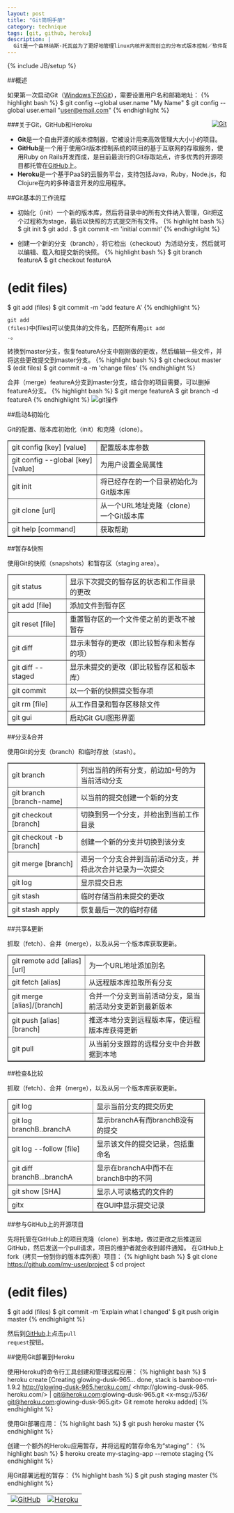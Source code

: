 ```yaml
---
layout: post
title: "Git简明手册"
category: technique
tags: [git, github, heroku]
description: |
  Git是一个由林纳斯·托瓦兹为了更好地管理linux内核开发而创立的分布式版本控制／软件配置管理软件。如今已经超越CVS、SVN称为主流的版本控制器。许多著名的开源项目都用Git管理。
---
```

{% include JB/setup %}

##概述

如果第一次启动Git（[Windows下的Git](http://msysgit.github.com/)），需要设置用户名和邮箱地址：
{% highlight bash %}
$ git config --global user.name "My Name"
$ git config --global user.email "user@email.com"
{% endhighlight %}

<span style="float:right"><a href="http://git-scm.org"><img src="/res/images/git.png" alt="Git" /></a></span>
###关于Git，GitHub和Heroku

- **Git**是一个自由开源的版本控制器，它被设计用来高效管理大大小小的项目。
- **GitHub**是一个用于使用Git版本控制系统的项目的基于互联网的存取服务，使用Ruby on Rails开发而成，是目前最流行的Git存取站点，许多优秀的开源项目都托管在[GitHub](https://github.com/)上。
- **Heroku**是一个基于PaaS的云服务平台，支持包括Java，Ruby，Node.js，和Clojure在内的多种语言开发的应用程序。

##Git基本的工作流程

- 初始化（init）一个新的版本库，然后将目录中的所有文件纳入管理，Git把这个过程称为stage，最后以快照的方式提交所有文件。
{% highlight bash %}
$ git init
$ git add .
$ git commit -m 'initial commit'
{% endhighlight %}

- 创建一个新的分支（branch），将它检出（checkout）为活动分支，然后就可以编辑、载入和提交新的快照。
{% highlight bash %}
$ git branch featureA
$ git checkout featureA
# (edit files)
$ git add (files)
$ git commit -m 'add feature A'
{% endhighlight %}

<code>git add (files)</code>中\(files\)可以使具体的文件名，匹配所有用<code>git add .</code>。

转换到master分支，恢复featureA分支中刚刚做的更改，然后编辑一些文件，并将这些更改提交到master分支。
{% highlight bash %}
$ git checkout master
$ (edit files)
$ git commit -a -m 'change files'
{% endhighlight %}

合并（merge）featureA分支到master分支，结合你的项目需要，可以删掉featureA分支。
{% highlight bash %}
$ git merge featureA
$ git branch -d featureA
{% endhighlight %}
![git操作](/res/images/local-remote.png "git本地-远程操作")

##启动&初始化

Git的配置、版本库初始化（init）和克隆（clone）。
<table border="1" style="width:90%">
	<tr><td>git config [key] [value]</td><td>配置版本库参数</td></tr>
	<tr><td>git config --global [key] [value]</td><td>为用户设置全局属性</td></tr>
	<tr><td>git init</td><td>将已经存在的一个目录初始化为Git版本库</td></tr>
	<tr><td>git clone [url]</td><td>从一个URL地址克隆（clone）一个Git版本库</td></tr>
	<tr><td>git help [command]</td><td>获取帮助</td></tr>
</table>

##暂存&快照

使用Git的快照（snapshots）和暂存区（staging area）。

<table border="1" style="width:90%;">
	<tr><td>git status</td><td>显示下次提交的暂存区的状态和工作目录的更改</td></tr>
	<tr><td>git add [file]</td><td>添加文件到暂存区</td></tr>
	<tr><td>git reset [file]</td><td>重置暂存区的一个文件使之前的更改不被暂存</td></tr>
	<tr><td>git diff</td><td>显示未暂存的更改（即比较暂存和未暂存的项）</td></tr>
	<tr><td>git diff --staged</td><td>显示未提交的更改（即比较暂存区和版本库）</td></tr>
	<tr><td>git commit</td><td>以一个新的快照提交暂存项</td></tr>
	<tr><td>git rm [file]</td><td>从工作目录和暂存区移除文件</td></tr>
	<tr><td>git gui</td><td>启动Git GUI图形界面</td></tr>
</table>

##分支&合并

使用Git的分支（branch）和临时存放（stash）。

<table border="1" style="width:90%;">
	<tr><td>git branch</td><td>列出当前的所有分支，前边加<code>*</code>号的为当前活动分支</td></tr>
	<tr><td>git branch [branch-name]</td><td>以当前的提交创建一个新的分支</td></tr>
	<tr><td>git checkout [branch]</td><td>切换到另一个分支，并检出到当前工作目录</td></tr>
	<tr><td>git checkout -b [branch]</td><td>创建一个新的分支并切换到该分支</td></tr>
	<tr><td>git merge [branch]</td><td>进另一个分支合并到当前活动分支，并将此次合并记录为一次提交</td></tr>
	<tr><td>git log</td><td>显示提交日志</td></tr>
	<tr><td>git stash</td><td>临时存储当前未提交的更改</td></tr>
	<tr><td>git stash apply</td><td>恢复最后一次的临时存储</td></tr>
</table>

##共享&更新

抓取（fetch）、合并（merge），以及从另一个版本库获取更新。

<table border="1" style="width:90%;">
	<tr><td>git remote add [alias] [url]</td><td>为一个URL地址添加别名</td></tr>
	<tr><td>git fetch [alias]</td><td>从远程版本库拉取所有分支</td></tr>
	<tr><td>git merge [alias]/[branch]</td><td>合并一个分支到当前活动分支，是当前活动分支更新到最新版本</td></tr>
	<tr><td>git push [alias] [branch]</td><td>推送本地分支到远程版本库，使远程版本库获得更新</td></tr>
	<tr><td>git pull</td><td>从当前分支跟踪的远程分支中合并数据到本地</td></tr>
</table>

##检查&比较

抓取（fetch）、合并（merge），以及从另一个版本库获取更新。

<table border="1" style="width:90%;">
	<tr><td>git log</td><td>显示当前分支的提交历史</td></tr>
	<tr><td>git log branchB..branchA</td><td>显示branchA有而branchB没有的提交</td></tr>
	<tr><td>git log --follow [file]</td><td>显示该文件的提交记录，包括重命名</td></tr>
	<tr><td>git diff branchB...branchA</td><td>显示在branchA中而不在branchB中的不同</td></tr>
	<tr><td>git show [SHA]</td><td>显示人可读格式的文件的</td></tr>
	<tr><td>gitx</td><td>在GUI中显示提交记录</td></tr>
</table>

##参与GitHub上的开源项目

先将托管在GitHub上的项目克隆（clone）到本地，做过更改之后推送回GitHub，然后发送一个pull请求，项目的维护者就会收到邮件通知。
在GitHub上fork（拷贝一份到你的版本库列表）项目：
{% highlight bash %}
$ git clone https://github.com/my-user/project
$ cd project
# (edit files)
$ git add (files)
$ git commit -m 'Explain what I changed'
$ git push origin master
{% endhighlight %}

然后到[GitHub](http://github.com)上点击<code>pull request</code>按钮。

##使用Git部署到Heroku

使用Heroku的命令行工具创建和管理远程应用：
{% highlight bash %}
$ heroku create
[Creating glowing-dusk-965... done, stack is bamboo-mri-1.9.2
http://glowing-dusk-965.heroku.com/ <http://glowing-dusk-965.
heroku.com/> | git@heroku.com:glowing-dusk-965.git <x-msg://536/
git@heroku.com:glowing-dusk-965.git> Git remote heroku added]
{% endhighlight %}

使用Git部署应用：
{% highlight bash %}
$ git push heroku master
{% endhighlight %}

创建一个额外的Heroku应用暂存，并将远程的暂存命名为“staging”：
{% highlight bash %}
$ heroku create my-staging-app --remote staging
{% endhighlight %}

用Git部署远程的暂存：
{% highlight bash %}
$ git push staging master
{% endhighlight %}

<table width="90%">
	<tr>
		<td><a href="http://github.com"><img src="/res/images/github.png" alt="GitHub" /></a></td>
		<td><a href="http://www.heroku.com"><img src="/res/images/heroku.png" alt="Heroku" /></a></td>
	</tr>
</table>
